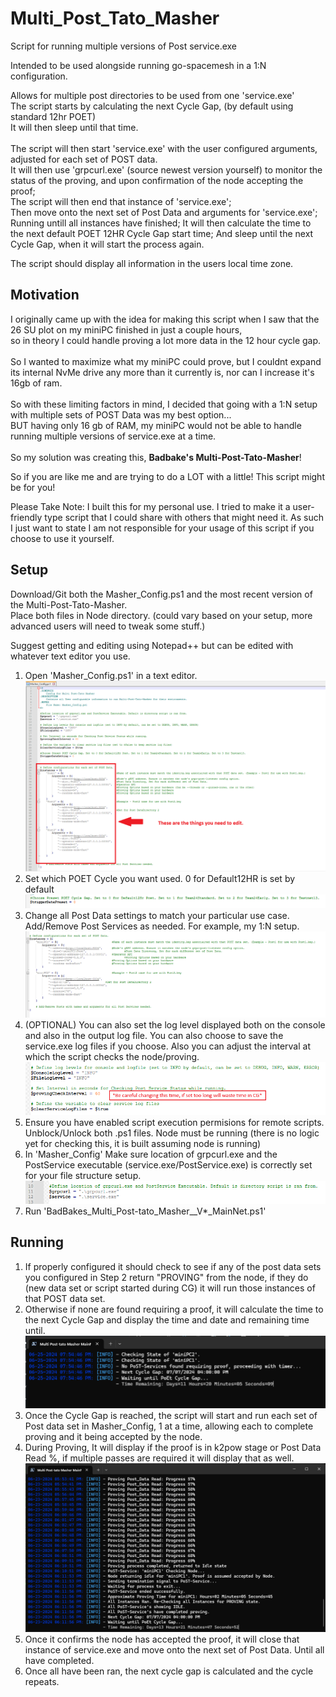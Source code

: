 # Multi_Post_Tato_Masher
 Script for running multiple versions of Post service.exe
 
 Intended to be used alongside running go-spacemesh in a 1:N configuration.
 
 Allows for multiple post directories to be used from one 'service.exe'<br>
 The script starts by calculating the next Cycle Gap, (by default using standard 12hr POET)<br>
 It will then sleep until that time.<br><br>
 The script will then start 'service.exe' with the user configured arguments, adjusted for each set of POST data.<br>
 It will then use 'grpcurl.exe' (source newest version yourself) to monitor the status of the proving, and upon confirmation of the node accepting the proof;<br>
 The script will then end that instance of 'service.exe';<br>
 Then move onto the next set of Post Data and arguments for 'service.exe';
 Running untill all instances have finished;
 It will then calculate the time to the next default POET 12HR Cycle Gap start time;
 And sleep until the next Cycle Gap, when it will start the process again.

 The script should display all information in the users local time zone. 

## Motivation
 I originally came up with the idea for making this script when I saw that the 26 SU plot on my miniPC finished in just a couple hours,<br>
 so in theory I could handle proving a lot more data in the 12 hour cycle gap.<br><br>
 So I wanted to maximize what my miniPC could prove, but I couldnt expand its internal NvMe drive any more than it currently is, nor can I increase it's 16gb of ram.<br><br>
 So with these limiting factors in mind, I decided that going with a 1:N setup with multiple sets of POST Data was my best option...<br>
 BUT having only 16 gb of RAM, my miniPC would not be able to handle running multiple versions of service.exe at a time.<br><br>
 So my solution was creating this, <b>Badbake's Multi-Post-Tato-Masher</b>! 

 So if you are like me and are trying to do a LOT with a little! This script might be for you!

Please Take Note: I built this for my personal use. I tried to make it a user-friendly type script that I could share with others that might need it. As such I just want to state I am not responsible for your usage of this script if you choose to use it yourself.

## Setup

 Download/Git both the Masher_Config.ps1 and the most recent version of the Multi-Post-Tato-Masher.<br>
 Place both files in Node directory. (could vary based on your setup, more advanced users will need to tweak some stuff.)<br>
 

Suggest getting and editing using Notepad++ but can be edited with whatever text editor you use.

 1) Open 'Masher_Config.ps1' in a text editor.
  ![Masher_Config](readme_content/masher_config.png)
 2) Set which POET Cycle you want used. 0 for Default12HR is set by default
  ![PoetPreset](https://github.com/badbake/Multi-Post-Tato-Masher/blob/c7ef6892557bc8f5d3c2353bb01e9b0b319b3775/readme_content/poet_preset.png)
 3) Change all Post Data settings to match your particular use case. Add/Remove Post Services as needed. For example, my 1:N setup.
  ![my_1N_masher_config](https://github.com/badbake/Multi-Post-Tato-Masher/blob/0f70d42c452c118ac428d06217cb6a29b3c9a792/readme_content/my_1N_masher_config.png)
 4) (OPTIONAL) You can also set the log level displayed both on the console and also in the output log file. You can also choose to save the service.exe log files if you choose. Also you can adjust the interval at which the script checks the node/proving.
  ![optional](https://github.com/badbake/Multi-Post-Tato-Masher/blob/623d47c7c96759fe7eb31c0978bd6405315df3b5/readme_content/optional.png)
 5) Ensure you have enabled script execution permisions for remote scripts. Unblock/Unlock both .ps1 files. Node must be running (there is no logic yet for checking this, it is built assuming node is running)
 6) In 'Masher_Config' Make sure location of grpcurl.exe and the PostService executable (service.exe/PostService.exe) is correctly set for your file structure setup.<br>
![locations](https://github.com/badbake/Multi-Post-Tato-Masher/blob/427d2fe8e87e505219acf5a2f821b55b604cd4d4/readme_content/locations.png)
 7) Run 'BadBakes_Multi_Post-tato_Masher__V*_MainNet.ps1'

## Running
 1) If properly configured it should check to see if any of the post data sets you configured in Step 2 return "PROVING" from the node, if they do (new data set or script started during CG) it will run those instances of that POST data set.
 2) Otherwise if none are found requiring a proof, it will calculate the time to the next Cycle Gap and display the time and date and remaining time until.
   ![running](https://github.com/badbake/Multi-Post-Tato-Masher/blob/3c72942f65ad28db33a48479876e091291507b9c/readme_content/running.png)
 4) Once the Cycle Gap is reached, the script will start and run each set of Post data set in Masher_Config, 1 at a time, allowing each to complete proving and it being accepted by the node.
 5) During Proving, It will display if the proof is in k2pow stage or Post Data Read %, if multiple passes are required it will display that as well.
   ![proving](https://github.com/badbake/Multi-Post-Tato-Masher/blob/6723569be620d84dc85ba65a172f78441c10daea/readme_content/proving.png)
 6) Once it confirms the node has accepted the proof, it will close that instance of service.exe and move onto the next set of Post Data. Until all have completed.
 7) Once all have been ran, the next cycle gap is calculated and the cycle repeats.

